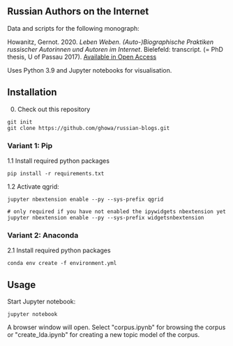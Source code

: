 ## Russian Authors on the Internet

Data and scripts for the following monograph:

Howanitz, Gernot. 2020. *Leben Weben. (Auto-)Biographische Praktiken russischer Autorinnen und Autoren im Internet*. Bielefeld: transcript. (= PhD thesis, U of Passau 2017). [Available in Open Access](https://www.transcript-verlag.de/media/pdf/43/90/40/oa9783839451328.pdf)

Uses Python 3.9 and Jupyter notebooks for visualisation.

## Installation

0. Check out this repository

```
git init
git clone https://github.com/ghowa/russian-blogs.git
```
### Variant 1: Pip

1.1 Install required python packages

```
pip install -r requirements.txt
```

1.2 Activate qgrid:

```
jupyter nbextension enable --py --sys-prefix qgrid

# only required if you have not enabled the ipywidgets nbextension yet
jupyter nbextension enable --py --sys-prefix widgetsnbextension
```

### Variant 2: Anaconda

2.1 Install required python packages

```
conda env create -f environment.yml
```

## Usage

Start Jupyter notebook: 

```
jupyter notebook
```

A browser window will open. Select "corpus.ipynb" for browsing the corpus or "create_lda.ipynb" for creating a new topic model of the corpus.
